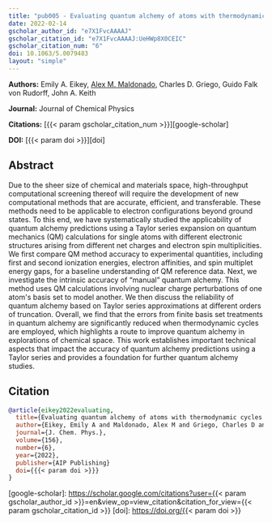 ```yaml
---
title: "pub005 - Evaluating quantum alchemy of atoms with thermodynamic cycles: Beyond ground electronic states"
date: 2022-02-14
gscholar_author_id: "e7X1FvcAAAAJ"
gscholar_citation_id: "e7X1FvcAAAAJ:UeHWp8X0CEIC"
gscholar_citation_num: "6"
doi: 10.1063/5.0079483
layout: "simple"
---
```


**Authors:** Emily A. Eikey, <u>Alex M. Maldonado</u>, Charles D. Griego, Guido Falk von Rudorff, John A. Keith

**Journal:** Journal of Chemical Physics

**Citations:** [{{< param gscholar_citation_num >}}][google-scholar]

**DOI:** [{{< param doi >}}][doi]

## Abstract

Due to the sheer size of chemical and materials space, high-throughput computational screening thereof will require the development of new computational methods that are accurate, efficient, and transferable.
These methods need to be applicable to electron configurations beyond ground states.
To this end, we have systematically studied the applicability of quantum alchemy predictions using a Taylor series expansion on quantum mechanics (QM) calculations for single atoms with different electronic structures arising from different net charges and electron spin multiplicities.
We first compare QM method accuracy to experimental quantities, including first and second ionization energies, electron affinities, and spin multiplet energy gaps, for a baseline understanding of QM reference data.
Next, we investigate the intrinsic accuracy of “manual” quantum alchemy.
This method uses QM calculations involving nuclear charge perturbations of one atom's basis set to model another.
We then discuss the reliability of quantum alchemy based on Taylor series approximations at different orders of truncation.
Overall, we find that the errors from finite basis set treatments in quantum alchemy are significantly reduced when thermodynamic cycles are employed, which highlights a route to improve quantum alchemy in explorations of chemical space.
This work establishes important technical aspects that impact the accuracy of quantum alchemy predictions using a Taylor series and provides a foundation for further quantum alchemy studies.

## Citation

```bibtex
@article{eikey2022evaluating,
  title={Evaluating quantum alchemy of atoms with thermodynamic cycles: Beyond ground electronic states},
  author={Eikey, Emily A and Maldonado, Alex M and Griego, Charles D and von Rudorff, Guido Falk and Keith, John A},
  journal={J. Chem. Phys.},
  volume={156},
  number={6},
  year={2022},
  publisher={AIP Publishing}
  doi={{{< param doi >}}}
}
```

<!-- LINKS -->

[google-scholar]: https://scholar.google.com/citations?user={{< param gscholar_author_id >}}=en&view_op=view_citation&citation_for_view={{< param gscholar_citation_id >}}
[doi]: https://doi.org/{{< param doi >}}
